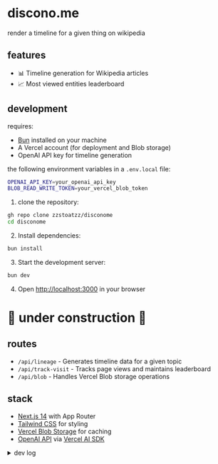 # discono.me

render a timeline for a given thing on wikipedia

## features
- 📊 Timeline generation for Wikipedia articles
- 📈 Most viewed entities leaderboard


## development

requires:
- [Bun](https://bun.sh) installed on your machine
- A Vercel account (for deployment and Blob storage)
- OpenAI API key for timeline generation

the following environment variables in a `.env.local` file:
```bash
OPENAI_API_KEY=your_openai_api_key
BLOB_READ_WRITE_TOKEN=your_vercel_blob_token
```

1. clone the repository:
```bash
gh repo clone zzstoatzz/disconome
cd disconome
```

2. Install dependencies:
```bash
bun install
```

3. Start the development server:
```bash
bun dev
```

4. Open [http://localhost:3000](http://localhost:3000) in your browser


# 🚧 under construction 🚧

## routes
- `/api/lineage` - Generates timeline data for a given topic
- `/api/track-visit` - Tracks page views and maintains leaderboard
- `/api/blob` - Handles Vercel Blob storage operations

## stack
- [Next.js 14](https://nextjs.org/) with App Router
- [Tailwind CSS](https://tailwindcss.com/) for styling
- [Vercel Blob Storage](https://vercel.com/docs/storage/vercel-blob) for caching
- [OpenAI API](https://openai.com/api/) via [Vercel AI SDK](https://sdk.vercel.ai/)


<details>
<summary>dev log</summary>


### entity graph visualization
Current state:
- ✅ Basic force-directed graph with nodes representing viewed entities
- ✅ Node size scales with view count
- ✅ Nodes evenly distributed in circular layout
- ✅ Subtle connection lines with opacity based on combined view count
- ✅ Efficient classification system with blob storage versioning (v3)
- ✅ Immediate node rendering with async classification loading
- ✅ Top 5 most effective categories shown in legend
- ✅ Responsive category display optimized for mobile
- ✅ Full dark/light theme support with smooth transitions
- ✅ Dynamic edge and node colors based on theme

Still needed:
- [ ] Performance optimization
  - Consider WebGL renderer for larger graphs
  - Implement node culling for off-screen elements
  - Batch classification requests more efficiently
- [ ] Connection visualization refinement
  - Add subtle "electricity" effect on connections
  - Improve hover state transitions
  - Consider curved edges for better visual flow
- [ ] Category system improvements
  - Implement smarter category rotation based on connection strength
  - Add visual feedback during category cleanup
  - Consider hierarchical categories for better organization
- [ ] Mobile interaction refinement
  - Add touch-friendly node interactions
  - Improve zoom and pan controls for touch devices
  - Optimize hover states for touch interfaces

Next steps:
1. Implement WebGL renderer for better performance
2. Add subtle animation effects to connections
3. Improve category system with hierarchical organization
4. Add visual feedback during cleanup operations
5. Optimize classification batching and caching
6. Enhance mobile touch interactions

Technical debt to address:
- Clean up old blob storage versions
- Consolidate shared types and utilities
- Add error boundaries for graph visualization
- Improve test coverage for classification system
- Refactor theme handling for better SSR compatibility

</details>
